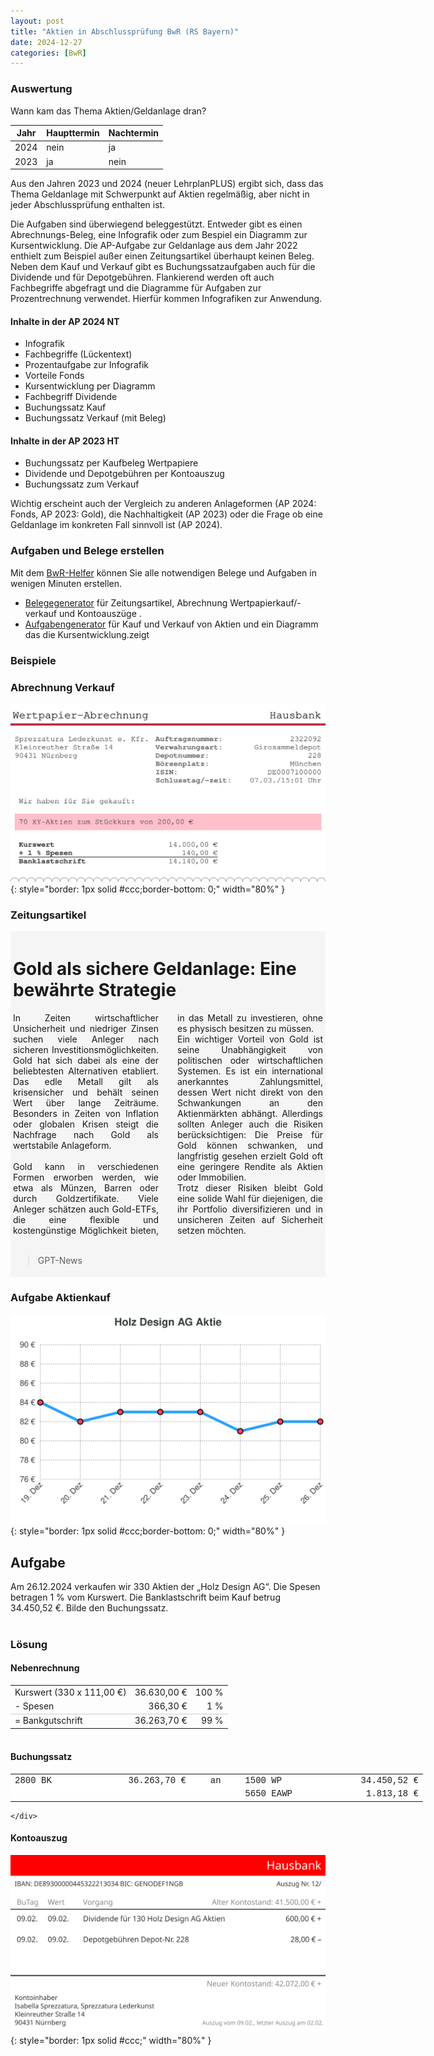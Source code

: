 ```yaml
---
layout: post
title: "Aktien in Abschlussprüfung BwR (RS Bayern)"
date: 2024-12-27
categories: [BwR]
---
```


### Auswertung

Wann kam das Thema Aktien/Geldanlage dran?

| Jahr | Haupttermin | Nachtermin |
| ---- | ----------- | ---------- |
| 2024 | nein        | ja         |
| 2023 | ja          | nein       |


Aus den Jahren 2023 und 2024 (neuer LehrplanPLUS) ergibt sich, dass das Thema Geldanlage mit Schwerpunkt auf Aktien regelmäßig, aber nicht in jeder Abschlussprüfung enthalten ist. 

Die Aufgaben sind überwiegend beleggestützt. Entweder gibt es einen Abrechnungs-Beleg, eine Infografik oder zum Bespiel ein Diagramm zur Kursentwicklung. Die AP-Aufgabe zur Geldanlage aus dem Jahr 2022 enthielt zum Beispiel außer einen Zeitungsartikel überhaupt keinen Beleg. Neben dem Kauf und Verkauf gibt es Buchungssatzaufgaben auch für die Dividende und für Depotgebühren. Flankierend werden oft auch Fachbegriffe abgefragt und die Diagramme für Aufgaben zur Prozentrechnung verwendet. Hierfür kommen Infografiken zur Anwendung.

#### Inhalte in der AP 2024 NT

- Infografik
- Fachbegriffe (Lückentext)
- Prozentaufgabe zur Infografik
- Vorteile Fonds
- Kursentwicklung per Diagramm
- Fachbegriff Dividende
- Buchungssatz Kauf
- Buchungssatz Verkauf (mit Beleg)

#### Inhalte in der AP 2023 HT

- Buchungssatz per Kaufbeleg Wertpapiere
- Dividende und Depotgebühren per Kontoauszug
- Buchungssatz zum Verkauf

Wichtig erscheint auch der Vergleich zu anderen Anlageformen (AP 2024: Fonds, AP 2023: Gold), die Nachhaltigkeit (AP 2023) oder die Frage ob eine Geldanlage im konkreten Fall sinnvoll ist (AP 2024).

### Aufgaben und Belege erstellen
Mit dem [BwR-Helfer](https://oer.fdagner.de/bwr/index.html) können Sie alle notwendigen Belege und Aufgaben in wenigen Minuten erstellen.

- [Belegegenerator](https://oer.fdagner.de/bwr/belege.html) für Zeitungsartikel, Abrechnung Wertpapierkauf/-verkauf und Kontoauszüge .
- [Aufgabengenerator](https://oer.fdagner.de/bwr/aktienkurs.html) für Kauf und Verkauf von Aktien und ein Diagramm das die Kursentwicklung.zeigt

### Beispiele

### Abrechnung Verkauf

![Beleg eines Aktienverkaufs](/assets/images/2024-12-28-wertpapier-verkauf-beleg.svg){: style="border: 1px solid #ccc;border-bottom: 0;" width="80%" }

### Zeitungsartikel
  <div id="newspaperDiv" style="max-width: 700px;background-color: #f5f5f5;padding:4px;margin: 0 auto;">
                    <h1 id="newspaperHeadline"> Gold als sichere Geldanlage: Eine bewährte Strategie</h1>
                    <div id="newspaperContent" style="text-align: justify;column-count: 2; column-width: 150px;column-gap: 30px;">In Zeiten wirtschaftlicher Unsicherheit und niedriger Zinsen suchen viele Anleger nach sicheren Investitionsmöglichkeiten. Gold hat sich dabei als eine der beliebtesten Alternativen etabliert. Das edle Metall gilt als krisensicher und behält seinen Wert über lange Zeiträume. Besonders in Zeiten von Inflation oder globalen Krisen steigt die Nachfrage nach Gold als wertstabile Anlageform.<br><br>Gold kann in verschiedenen Formen erworben werden, wie etwa als Münzen, Barren oder durch Goldzertifikate. Viele Anleger schätzen auch Gold-ETFs, die eine flexible und kostengünstige Möglichkeit bieten, in das Metall zu investieren, ohne es physisch besitzen zu müssen.<br>Ein wichtiger Vorteil von Gold ist seine Unabhängigkeit von politischen oder wirtschaftlichen Systemen. Es ist ein international anerkanntes Zahlungsmittel, dessen Wert nicht direkt von den Schwankungen an den Aktienmärkten abhängt. Allerdings sollten Anleger auch die Risiken berücksichtigen: Die Preise für Gold können schwanken, und langfristig gesehen erzielt Gold oft eine geringere Rendite als Aktien oder Immobilien.<br>Trotz dieser Risiken bleibt Gold eine solide Wahl für diejenigen, die ihr Portfolio diversifizieren und in unsicheren Zeiten auf Sicherheit setzen möchten.</div><br>
                    <blockquote id="newspaperSource">GPT-News</blockquote>
              </div>

### Aufgabe Aktienkauf

![Beleg eines Aktienkaufs](/assets/images/2024-12-28-Aktienverkauf.svg){: style="border: 1px solid #ccc;border-bottom: 0;" width="80%" }

<div id="aufgabe">

  <h2>Aufgabe</h2>
        Am 26.12.2024 verkaufen wir 330 Aktien der „Holz Design AG“.
        Die Spesen betragen 1 % vom Kurswert. Die Banklastschrift beim Kauf betrug 34.450,52&nbsp;€. Bilde den Buchungssatz.<br><br>
        <h3>Lösung</h3>
           <h4>Nebenrechnung</h4>
         <table style="border-collapse: collapse;white-space:nowrap;width:400px;margin: 0 0">
            <tbody><tr>
                <td>Kurswert (330 x 111,00 €)</td>
                <td style="padding-left:6px;text-align:right;">36.630,00&nbsp;€</td><td style="padding-left:6px;text-align:right;">100 %</td>
            </tr>
            <tr>
                <td>- Spesen</td><td style="padding-left:6px;text-align:right;">366,30&nbsp;€</td><td style="padding-left:6px;text-align:right;">1 %</td>
            </tr>
            <tr>
                <td style="border-top: solid 1px #ccc">= Bankgutschrift</td><td style="border-top: solid 1px #ccc;padding-left:6px;text-align:right;">36.263,70&nbsp;€</td><td style="border-top: solid 1px #ccc;padding-left:6px;text-align:right;">99 %</td>
            </tr>
        </tbody></table>
        <br>
        <h4>Buchungssatz</h4>
        <table style="margin:0;white-space:nowrap;font-family:courier;min-width:660px;background: white;"><tbody>
            <tr>
            <td style="white-space: nowrap;overflow: hidden;text-overflow:ellipsis;width: 150px;max-width: 150px" tabindex="1">2800 BK</td>
             <td style="white-space: nowrap;overflow: hidden;text-overflow:ellipsis;width: 160px;max-width: 140px;text-align: right" tabindex="1">36.263,70&nbsp;€</td>
                       <td style="text-align: center;white-space: nowrap;overflow: hidden;text-overflow:ellipsis;width: 80px" tabindex="1">an</td>
            <td style="white-space: nowrap;overflow: hidden;text-overflow:ellipsis;width: 150px;max-width: 150px" tabindex="1">1500 WP</td>
            <td style="white-space: nowrap;overflow: hidden;text-overflow:ellipsis;width: 160px;max-width: 140px;text-align: right" tabindex="1">34.450,52&nbsp;€</td>
            </tr>
            <tr>
            <td style="white-space: nowrap;overflow: hidden;text-overflow:ellipsis;width: 150px;max-width: 150px;background: white;" tabindex="1"></td>
             <td style="white-space: nowrap;overflow: hidden;text-overflow:ellipsis;width: 160px;max-width: 140px;text-align: right;background: white;" tabindex="1"></td>
                       <td style="text-align: center;white-space: nowrap;overflow: hidden;text-overflow:ellipsis;width: 80px;background: white;" tabindex="1"></td>
            <td style="white-space: nowrap;overflow: hidden;text-overflow:ellipsis;width: 150px;max-width: 150px;background: white;" tabindex="1">5650 EAWP</td>
            <td style="white-space: nowrap;overflow: hidden;text-overflow:ellipsis;width: 160px;max-width: 140px;text-align: right;background: white;" tabindex="1">1.813,18&nbsp;€</td>
            </tr></tbody></table>
   
    </div>

#### Kontoauszug
    
![Kntoauszug](/assets/images/2024-12-28-kontoauszug.svg){: style="border: 1px solid #ccc;" width="80%" }